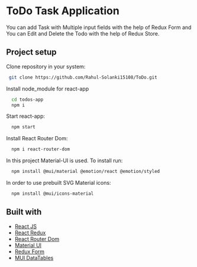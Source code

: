 
# ToDo Task Application

You can add Task with Multiple input fields with the help of Redux Form 
and You can Edit and Delete the Todo with the help of Redux Store.


## Project setup

Clone repository in your system:

```bash
 git clone https://github.com/Rahul-Solanki15108/ToDo.git
```
Install node_module for react-app

```bash
  cd todos-app 
  npm i
```
Start react-app:

```bash
  npm start
```
Install React Router Dom:
```bash
  npm i react-router-dom
```
In this project Material-UI is used. To install run:

```bash
  npm install @mui/material @emotion/react @emotion/styled

```
In order to use prebuilt SVG Material icons:

```bash
  npm install @mui/icons-material
```
    
    
## Built with

- [React JS](https://reactjs.org/)
- [React Redux](https://react-redux.js.org/introduction/getting-started)
- [React Router Dom](https://v5.reactrouter.com/web/guides/quick-start)
- [Material UI](https://v4.mui.com/)
- [Redux Form](https://redux-form.com/8.3.0/docs/gettingstarted.md/)
- [MUI DataTables](https://www.npmjs.com/package/mui-datatables)



